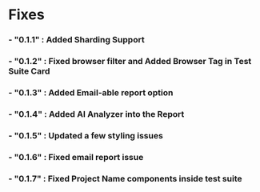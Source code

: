# Fixes

### - "0.1.1" : Added Sharding Support

### - "0.1.2" : Fixed browser filter and Added Browser Tag in Test Suite Card

### - "0.1.3" : Added Email-able report option

### - "0.1.4" : Added AI Analyzer into the Report

### - "0.1.5" : Updated a few styling issues

### - "0.1.6" : Fixed email report issue 

### - "0.1.7" : Fixed Project Name components inside test suite
